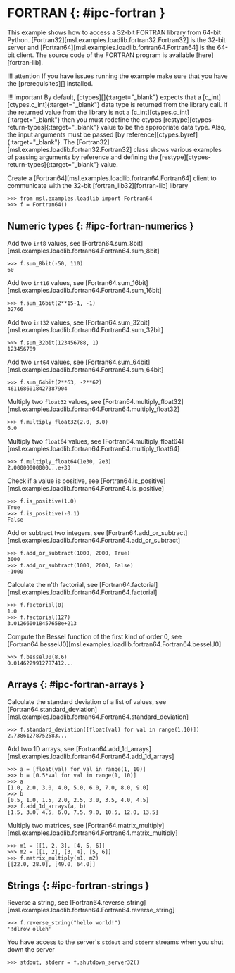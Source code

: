 # FORTRAN {: #ipc-fortran }

This example shows how to access a 32-bit FORTRAN library from 64-bit Python. [Fortran32][msl.examples.loadlib.fortran32.Fortran32] is the 32-bit server and [Fortran64][msl.examples.loadlib.fortran64.Fortran64] is the 64-bit client. The source code of the FORTRAN program is available [here][fortran-lib].

!!! attention
    If you have issues running the example make sure that you have the [prerequisites][] installed.

!!! important
    By default, [ctypes][]{:target="_blank"} expects that a [c_int][ctypes.c_int]{:target="_blank"} data type is returned from the library call. If the returned value from the library is not a [c_int][ctypes.c_int]{:target="_blank"} then you must redefine the ctypes [restype][ctypes-return-types]{:target="_blank"} value to be the appropriate data type. Also, the input arguments must be passed [by reference][ctypes.byref]{:target="_blank"}. The [Fortran32][msl.examples.loadlib.fortran32.Fortran32] class shows various examples of passing arguments by reference and defining the [restype][ctypes-return-types]{:target="_blank"} value.

Create a [Fortran64][msl.examples.loadlib.fortran64.Fortran64] client to communicate with the 32-bit [fortran_lib32][fortran-lib] library

<!-- invisible-code-block: pycon
>>> SKIP_IF_MACOS()

-->

```pycon
>>> from msl.examples.loadlib import Fortran64
>>> f = Fortran64()

```

## Numeric types {: #ipc-fortran-numerics }

Add two `int8` values, see [Fortran64.sum_8bit][msl.examples.loadlib.fortran64.Fortran64.sum_8bit]

```pycon
>>> f.sum_8bit(-50, 110)
60

```

Add two `int16` values, see [Fortran64.sum_16bit][msl.examples.loadlib.fortran64.Fortran64.sum_16bit]

```pycon
>>> f.sum_16bit(2**15-1, -1)
32766

```

Add two `int32` values, see [Fortran64.sum_32bit][msl.examples.loadlib.fortran64.Fortran64.sum_32bit]

```pycon
>>> f.sum_32bit(123456788, 1)
123456789

```

Add two `int64` values, see [Fortran64.sum_64bit][msl.examples.loadlib.fortran64.Fortran64.sum_64bit]

```pycon
>>> f.sum_64bit(2**63, -2**62)
4611686018427387904

```

Multiply two `float32` values, see [Fortran64.multiply_float32][msl.examples.loadlib.fortran64.Fortran64.multiply_float32]

```pycon
>>> f.multiply_float32(2.0, 3.0)
6.0

```

Multiply two `float64` values, see [Fortran64.multiply_float64][msl.examples.loadlib.fortran64.Fortran64.multiply_float64]

```pycon
>>> f.multiply_float64(1e30, 2e3)
2.00000000000...e+33

```

Check if a value is positive, see [Fortran64.is_positive][msl.examples.loadlib.fortran64.Fortran64.is_positive]

```pycon
>>> f.is_positive(1.0)
True
>>> f.is_positive(-0.1)
False

```

Add or subtract two integers, see [Fortran64.add_or_subtract][msl.examples.loadlib.fortran64.Fortran64.add_or_subtract]

```pycon
>>> f.add_or_subtract(1000, 2000, True)
3000
>>> f.add_or_subtract(1000, 2000, False)
-1000

```

Calculate the n'th factorial, see [Fortran64.factorial][msl.examples.loadlib.fortran64.Fortran64.factorial]

```pycon
>>> f.factorial(0)
1.0
>>> f.factorial(127)
3.012660018457658e+213

```

Compute the Bessel function of the first kind of order 0, see [Fortran64.besselJ0][msl.examples.loadlib.fortran64.Fortran64.besselJ0]

```pycon
>>> f.besselJ0(8.6)
0.0146229912787412...

```

## Arrays {: #ipc-fortran-arrays }

Calculate the standard deviation of a list of values, see [Fortran64.standard_deviation][msl.examples.loadlib.fortran64.Fortran64.standard_deviation]

```pycon
>>> f.standard_deviation([float(val) for val in range(1,10)])
2.73861278752583...

```

Add two 1D arrays, see [Fortran64.add_1d_arrays][msl.examples.loadlib.fortran64.Fortran64.add_1d_arrays]

```pycon
>>> a = [float(val) for val in range(1, 10)]
>>> b = [0.5*val for val in range(1, 10)]
>>> a
[1.0, 2.0, 3.0, 4.0, 5.0, 6.0, 7.0, 8.0, 9.0]
>>> b
[0.5, 1.0, 1.5, 2.0, 2.5, 3.0, 3.5, 4.0, 4.5]
>>> f.add_1d_arrays(a, b)
[1.5, 3.0, 4.5, 6.0, 7.5, 9.0, 10.5, 12.0, 13.5]

```

Multiply two matrices, see [Fortran64.matrix_multiply][msl.examples.loadlib.fortran64.Fortran64.matrix_multiply]

```pycon
>>> m1 = [[1, 2, 3], [4, 5, 6]]
>>> m2 = [[1, 2], [3, 4], [5, 6]]
>>> f.matrix_multiply(m1, m2)
[[22.0, 28.0], [49.0, 64.0]]

```

## Strings {: #ipc-fortran-strings }

Reverse a string, see [Fortran64.reverse_string][msl.examples.loadlib.fortran64.Fortran64.reverse_string]

```pycon
>>> f.reverse_string("hello world!")
'!dlrow olleh'

```

You have access to the server's `stdout` and `stderr` streams when you shut down the server

```pycon
>>> stdout, stderr = f.shutdown_server32()

```
